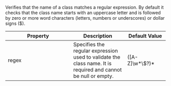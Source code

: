 Verifies that the name of a class matches a regular expression. By
default it checks that the class name starts with an uppercase letter
and is followed by zero or more word characters (letters, numbers or
underscores) or dollar signs ($).

<table>
<colgroup>
<col style="width: 40%" />
<col style="width: 33%" />
<col style="width: 25%" />
</colgroup>
<thead>
<tr>
<th>Property</th>
<th>Description</th>
<th>Default Value</th>
</tr>
</thead>
<tbody>
<tr>
<td>regex</td>
<td>Specifies the regular expression used to validate the class name. It
is required and cannot be null or empty.</td>
<td>([A-Z]\w*\$?)*</td>
</tr>
</tbody>
</table>
